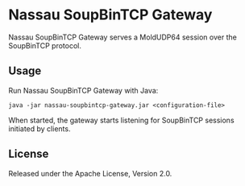 Nassau SoupBinTCP Gateway
=========================

Nassau SoupBinTCP Gateway serves a MoldUDP64 session over the SoupBinTCP
protocol.


Usage
-----

Run Nassau SoupBinTCP Gateway with Java:

    java -jar nassau-soupbintcp-gateway.jar <configuration-file>

When started, the gateway starts listening for SoupBinTCP sessions initiated
by clients.


License
-------

Released under the Apache License, Version 2.0.
